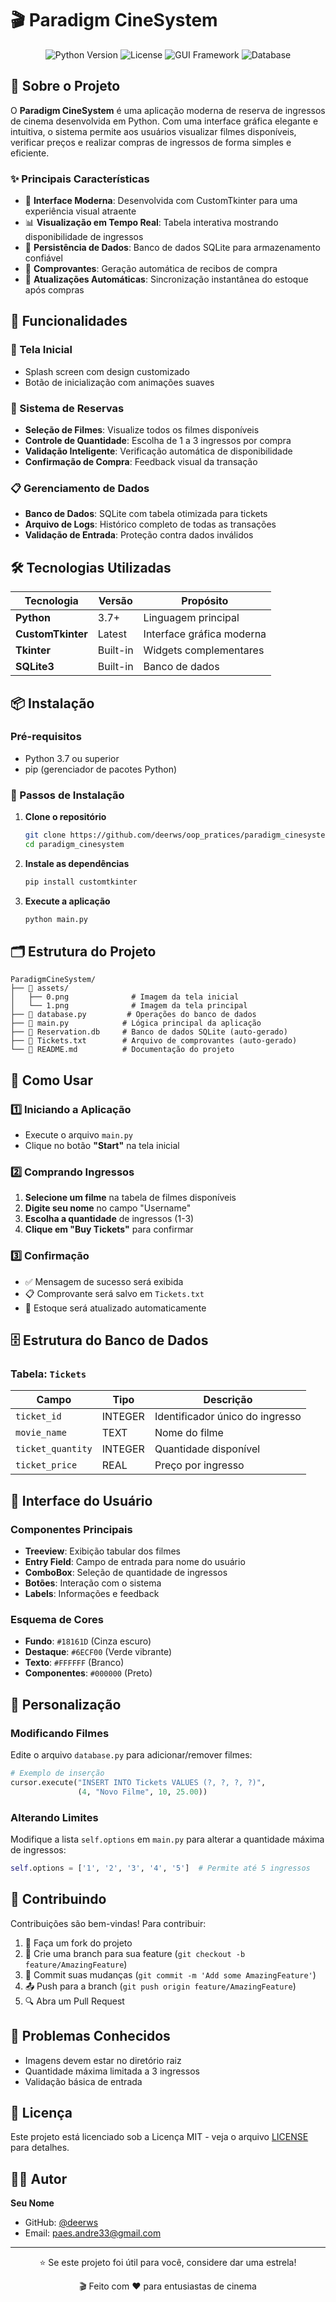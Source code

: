 # 🎬 Paradigm CineSystem

<div align="center">
  <img src="https://img.shields.io/badge/Python-3.7+-blue.svg" alt="Python Version">
  <img src="https://img.shields.io/badge/License-MIT-green.svg" alt="License">
  <img src="https://img.shields.io/badge/GUI-CustomTkinter-orange.svg" alt="GUI Framework">
  <img src="https://img.shields.io/badge/Database-SQLite-lightgrey.svg" alt="Database">
</div>

## 📖 Sobre o Projeto

O **Paradigm CineSystem** é uma aplicação moderna de reserva de ingressos de cinema desenvolvida em Python. Com uma interface gráfica elegante e intuitiva, o sistema permite aos usuários visualizar filmes disponíveis, verificar preços e realizar compras de ingressos de forma simples e eficiente.

### ✨ Principais Características

- 🎨 **Interface Moderna**: Desenvolvida com CustomTkinter para uma experiência visual atraente
- 📊 **Visualização em Tempo Real**: Tabela interativa mostrando disponibilidade de ingressos
- 💾 **Persistência de Dados**: Banco de dados SQLite para armazenamento confiável
- 🎫 **Comprovantes**: Geração automática de recibos de compra
- 🔄 **Atualizações Automáticas**: Sincronização instantânea do estoque após compras

## 🚀 Funcionalidades

### 🎪 Tela Inicial
- Splash screen com design customizado
- Botão de inicialização com animações suaves

### 🎯 Sistema de Reservas
- **Seleção de Filmes**: Visualize todos os filmes disponíveis
- **Controle de Quantidade**: Escolha de 1 a 3 ingressos por compra
- **Validação Inteligente**: Verificação automática de disponibilidade
- **Confirmação de Compra**: Feedback visual da transação

### 📋 Gerenciamento de Dados
- **Banco de Dados**: SQLite com tabela otimizada para tickets
- **Arquivo de Logs**: Histórico completo de todas as transações
- **Validação de Entrada**: Proteção contra dados inválidos

## 🛠️ Tecnologias Utilizadas

| Tecnologia | Versão | Propósito |
|-----------|--------|-----------|
| **Python** | 3.7+ | Linguagem principal |
| **CustomTkinter** | Latest | Interface gráfica moderna |
| **Tkinter** | Built-in | Widgets complementares |
| **SQLite3** | Built-in | Banco de dados |

## 📦 Instalação

### Pré-requisitos
- Python 3.7 ou superior
- pip (gerenciador de pacotes Python)

### 🔧 Passos de Instalação

1. **Clone o repositório**
   ```bash
   git clone https://github.com/deerws/oop_pratices/paradigm_cinesystem.git
   cd paradigm_cinesystem
   ```

2. **Instale as dependências**
   ```bash
   pip install customtkinter
   ```

3. **Execute a aplicação**
   ```bash
   python main.py
   ```

## 🗂️ Estrutura do Projeto

```
ParadigmCineSystem/
├── 📁 assets/
│   ├── 0.png              # Imagem da tela inicial
│   └── 1.png              # Imagem da tela principal
├── 📄 database.py         # Operações do banco de dados
├── 📄 main.py            # Lógica principal da aplicação
├── 📄 Reservation.db     # Banco de dados SQLite (auto-gerado)
├── 📄 Tickets.txt        # Arquivo de comprovantes (auto-gerado)
└── 📄 README.md          # Documentação do projeto
```

## 🎯 Como Usar

### 1️⃣ Iniciando a Aplicação
- Execute o arquivo `main.py`
- Clique no botão **"Start"** na tela inicial

### 2️⃣ Comprando Ingressos
1. **Selecione um filme** na tabela de filmes disponíveis
2. **Digite seu nome** no campo "Username"
3. **Escolha a quantidade** de ingressos (1-3)
4. **Clique em "Buy Tickets"** para confirmar

### 3️⃣ Confirmação
- ✅ Mensagem de sucesso será exibida
- 📋 Comprovante será salvo em `Tickets.txt`
- 🔄 Estoque será atualizado automaticamente

## 🗄️ Estrutura do Banco de Dados

### Tabela: `Tickets`
| Campo | Tipo | Descrição |
|-------|------|-----------|
| `ticket_id` | INTEGER | Identificador único do ingresso |
| `movie_name` | TEXT | Nome do filme |
| `ticket_quantity` | INTEGER | Quantidade disponível |
| `ticket_price` | REAL | Preço por ingresso |

## 📱 Interface do Usuário

### Componentes Principais
- **Treeview**: Exibição tabular dos filmes
- **Entry Field**: Campo de entrada para nome do usuário
- **ComboBox**: Seleção de quantidade de ingressos
- **Botões**: Interação com o sistema
- **Labels**: Informações e feedback

### Esquema de Cores
- **Fundo**: `#18161D` (Cinza escuro)
- **Destaque**: `#6ECF00` (Verde vibrante)
- **Texto**: `#FFFFFF` (Branco)
- **Componentes**: `#000000` (Preto)

## 🔧 Personalização

### Modificando Filmes
Edite o arquivo `database.py` para adicionar/remover filmes:

```python
# Exemplo de inserção
cursor.execute("INSERT INTO Tickets VALUES (?, ?, ?, ?)", 
               (4, "Novo Filme", 10, 25.00))
```

### Alterando Limites
Modifique a lista `self.options` em `main.py` para alterar a quantidade máxima de ingressos:

```python
self.options = ['1', '2', '3', '4', '5']  # Permite até 5 ingressos
```

## 🤝 Contribuindo

Contribuições são bem-vindas! Para contribuir:

1. 🍴 Faça um fork do projeto
2. 🌟 Crie uma branch para sua feature (`git checkout -b feature/AmazingFeature`)
3. 💾 Commit suas mudanças (`git commit -m 'Add some AmazingFeature'`)
4. 📤 Push para a branch (`git push origin feature/AmazingFeature`)
5. 🔍 Abra um Pull Request


## 🐛 Problemas Conhecidos

- Imagens devem estar no diretório raiz
- Quantidade máxima limitada a 3 ingressos
- Validação básica de entrada

## 📄 Licença

Este projeto está licenciado sob a Licença MIT - veja o arquivo [LICENSE](LICENSE) para detalhes.

## 👨‍💻 Autor

**Seu Nome**
- GitHub: [@deerws](https://github.com/deerws)
- Email: paes.andre33@gmail.com

---

<div align="center">
  <p>⭐ Se este projeto foi útil para você, considere dar uma estrela!</p>
  <p>🎬 Feito com ❤️ para entusiastas de cinema</p>
</div>
